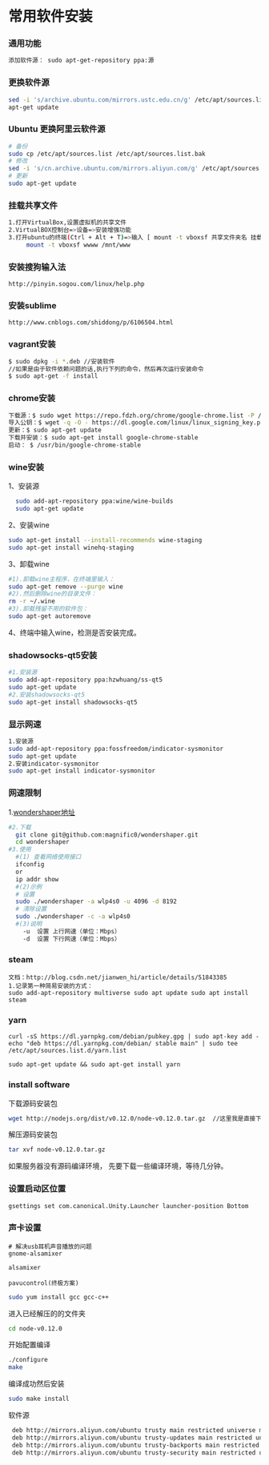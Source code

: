 # 常用软件安装


### 通用功能
```bash
添加软件源： sudo apt-get-repository ppa:源
```

### 更换软件源
```bash
sed -i 's/archive.ubuntu.com/mirrors.ustc.edu.cn/g' /etc/apt/sources.list
apt-get update
```

### Ubuntu 更换阿里云软件源
```bash
# 备份
sudo cp /etc/apt/sources.list /etc/apt/sources.list.bak 
# 修改
sed -i 's/cn.archive.ubuntu.com/mirrors.aliyun.com/g' /etc/apt/sources.list
# 更新
sudo apt-get update
```

### 挂载共享文件
```bash
1.打开VirtualBox,设置虚拟机的共享文件
2.VirtualBOX控制台=>设备=>安装增强功能
3.打开ubuntu的终端(Ctrl + Alt + T)=>输入 [ mount -t vboxsf 共享文件夹名 挂载路径 ]
     mount -t vboxsf wwww /mnt/www
```

### 安装搜狗输入法
```
http://pinyin.sogou.com/linux/help.php
```

### 安装sublime
```
http://www.cnblogs.com/shiddong/p/6106504.html
```

### vagrant安装
```bash
$ sudo dpkg -i *.deb //安装软件
//如果是由于软件依赖问题的话,执行下列的命令，然后再次运行安装命令
$ sudo apt-get -f install
```

### chrome安装
```bash
下载源：$ sudo wget https://repo.fdzh.org/chrome/google-chrome.list -P /etc/apt/sources.list.d/
导入公钥：$ wget -q -O - https://dl.google.com/linux/linux_signing_key.pub  | sudo apt-key add -
更新：$ sudo apt-get update
下载并安装：$ sudo apt-get install google-chrome-stable
启动： $ /usr/bin/google-chrome-stable
```

### wine安装
1、安装源
```bash
  sudo add-apt-repository ppa:wine/wine-builds
  sudo apt-get update
```
2、安装wine
```bash
sudo apt-get install --install-recommends wine-staging
sudo apt-get install winehq-staging
```
3、卸载wine
```bash
#1).卸载wine主程序，在终端里输入：
sudo apt-get remove --purge wine
#2).然后删除wine的目录文件：
rm -r ~/.wine
#3).卸载残留不用的软件包：
sudo apt-get autoremove
```
4、终端中输入wine，检测是否安装完成。

### shadowsocks-qt5安装
```bash
#1.安装源
sudo add-apt-repository ppa:hzwhuang/ss-qt5
sudo apt-get update
#2.安装shadowsocks-qt5
sudo apt-get install shadowsocks-qt5
```

### 显示网速
```bash
1.安装源
sudo add-apt-repository ppa:fossfreedom/indicator-sysmonitor
sudo apt-get update
2.安装indicator-sysmonitor
sudo apt-get install indicator-sysmonitor
```

### 网速限制
1.[wondershaper地址](https://github.com/magnific0/wondershaper)
```bash     
#2.下载
  git clone git@github.com:magnific0/wondershaper.git
  cd wondershaper
#3.使用
  #(1) 查看网络使用接口
  ifconfig
  or
  ip addr show
  #(2)示例
  # 设置
  sudo ./wondershaper -a wlp4s0 -u 4096 -d 8192  
  # 清除设置
  sudo ./wondershaper -c -a wlp4s0
  #(3)说明
    -u  设置 上行网速（单位：Mbps）
    -d  设置 下行网速（单位：Mbps）
```

### steam
```
文档：http://blog.csdn.net/jianwen_hi/article/details/51843385
1.记录第一种简易安装的方式：
sudo add-apt-repository multiverse sudo apt update sudo apt install steam
```

### yarn
```
curl -sS https://dl.yarnpkg.com/debian/pubkey.gpg | sudo apt-key add -
echo "deb https://dl.yarnpkg.com/debian/ stable main" | sudo tee /etc/apt/sources.list.d/yarn.list

sudo apt-get update && sudo apt-get install yarn
```

### install software
下载源码安装包
```bash
wget http://nodejs.org/dist/v0.12.0/node-v0.12.0.tar.gz  //这里我是直接下载好文件放到指定目录下
```
解压源码安装包
```bash
tar xvf node-v0.12.0.tar.gz
```
如果服务器没有源码编译环境， 先要下载一些编译环境，等待几分钟。
### 设置启动区位置
```bash
gsettings set com.canonical.Unity.Launcher launcher-position Bottom
```
### 声卡设置
```
# 解决usb耳机声音播放的问题
gnome-alsamixer

alsamixer

pavucontrol(终极方案)
```

```bash
sudo yum install gcc gcc-c++
```
进入已经解压的的文件夹
```bash
cd node-v0.12.0
```
开始配置编译
```bash
./configure
make
```
编译成功然后安装
```bash
sudo make install
```
软件源
```bash
 deb http://mirrors.aliyun.com/ubuntu trusty main restricted universe multiverse
 deb http://mirrors.aliyun.com/ubuntu trusty-updates main restricted universe multiverse
 deb http://mirrors.aliyun.com/ubuntu trusty-backports main restricted universe multiverse
 deb http://mirrors.aliyun.com/ubuntu trusty-security main restricted universe multiverse
 ```